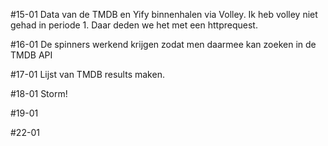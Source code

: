 #15-01
Data van de TMDB en Yify binnenhalen via Volley. Ik heb volley niet gehad in periode 1. Daar deden we het met een httprequest.

#16-01
De spinners werkend krijgen zodat men daarmee kan zoeken in de TMDB API

#17-01
Lijst van TMDB results maken.

#18-01
Storm!

#19-01

#22-01
